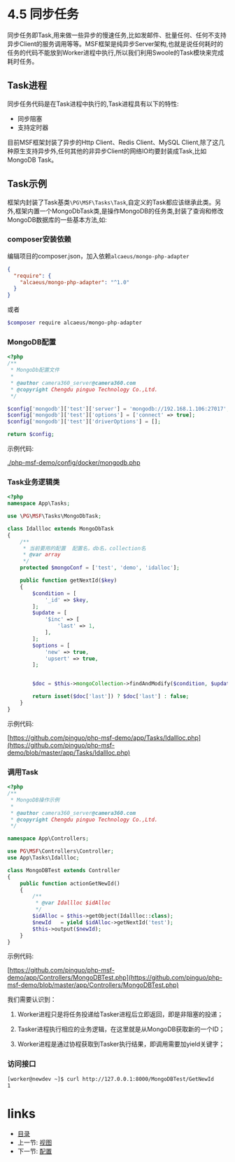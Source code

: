 # 4.5 同步任务

同步任务即Task,用来做一些异步的慢速任务,比如发邮件、批量任何、任何不支持异步Client的服务调用等等。MSF框架是纯异步Server架构,也就是说任何耗时的任务的代码不能放到Worker进程中执行,所以我们利用Swoole的Task模块来完成耗时任务。

## Task进程

同步任务代码是在Task进程中执行的,Task进程具有以下的特性:

- 同步阻塞
- 支持定时器

目前MSF框架封装了异步的Http Client、Redis Client、MySQL Client,除了这几种原生支持异步外,任何其他的非异步Client的网络IO均要封装成Task,比如MongoDB Task。

## Task示例

框架内封装了Task基类`\PG\MSF\Tasks\Task`,自定义的Task都应该继承此类。另外,框架内置一个MongoDbTask类,是操作MongoDB的任务类,封装了查询和修改MongoDB数据库的一些基本方法,如:

### composer安装依赖

编辑项目的composer.json，加入依赖`alcaeus/mongo-php-adapter`

```json
{
  "require": {
    "alcaeus/mongo-php-adapter": "^1.0"
  }
}
```

或者

```bash
$composer require alcaeus/mongo-php-adapter
```

### MongoDB配置

```php
<?php
/**
 * MongoDb配置文件
 *
 * @author camera360_server@camera360.com
 * @copyright Chengdu pinguo Technology Co.,Ltd.
 */

$config['mongodb']['test']['server'] = 'mongodb://192.168.1.106:27017';
$config['mongodb']['test']['options'] = ['connect' => true];
$config['mongodb']['test']['driverOptions'] = [];

return $config;
```

示例代码:

[./php-msf-demo/config/docker/mongodb.php](https://github.com/pinguo/php-msf/pinguo/config/docker/mongodb.php)

### Task业务逻辑类
```php
<?php
namespace App\Tasks;

use \PG\MSF\Tasks\MongoDbTask;

class Idallloc extends MongoDbTask
{
    /**
     * 当前要用的配置  配置名，db名，collection名
     * @var array
     */
    protected $mongoConf = ['test', 'demo', 'idalloc'];

    public function getNextId($key)
    {
        $condition = [
            '_id' => $key,
        ];
        $update = [
            '$inc' => [
                'last' => 1,
            ],
        ];
        $options = [
            'new' => true,
            'upsert' => true,
        ];


        $doc = $this->mongoCollection->findAndModify($condition, $update, [], $options);

        return isset($doc['last']) ? $doc['last'] : false;
    }
}
```

示例代码:

[https://github.com/pinguo/php-msf-demo/app/Tasks/Idallloc.php](https://github.com/pinguo/php-msf-demo/blob/master/app/Tasks/Idallloc.php)

### 调用Task

```php
<?php
/**
 * MongoDB操作示例
 *
 * @author camera360_server@camera360.com
 * @copyright Chengdu pinguo Technology Co.,Ltd.
 */

namespace App\Controllers;

use PG\MSF\Controllers\Controller;
use App\Tasks\Idallloc;

class MongoDBTest extends Controller
{
    public function actionGetNewId()
    {
        /**
         * @var Idallloc $idAlloc
         */
        $idAlloc = $this->getObject(Idallloc::class);
        $newId   = yield $idAlloc->getNextId('test');
        $this->output($newId);
    }
}

```

示例代码:

[https://github.com/pinguo/php-msf-demo/app/Controllers/MongoDBTest.php](https://github.com/pinguo/php-msf-demo/blob/master/app/Controllers/MongoDBTest.php)

我们需要认识到：

1. Worker进程只是将任务投递给Tasker进程后立即返回，即是非阻塞的投递；

2. Tasker进程执行相应的业务逻辑，在这里就是从MongoDB获取新的一个ID；

3. Worker进程是通过协程获取到Tasker执行结果，即调用需要加yield关键字；

### 访问接口

```bash
[worker@newdev ~]$ curl http://127.0.0.1:8000/MongoDBTest/GetNewId
1
```


# links
  * [目录](../README.md)
  * 上一节: [视图](4.4-视图.md)
  * 下一节: [配置](4.6-配置.md)